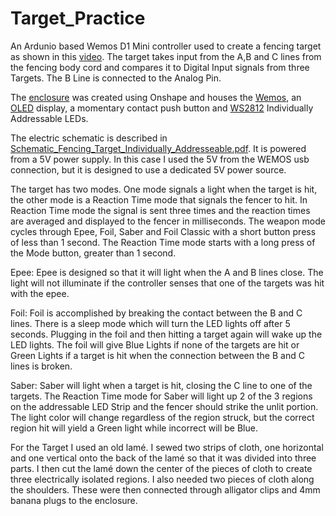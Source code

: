 # Target_Practice

An Ardunio based Wemos D1 Mini controller used to create a fencing target as shown in this [video](https://www.youtube.com/watch?v=bpbtecvL9c8). The target takes input from the A,B and C lines from the fencing body cord and compares it to Digital Input signals from three Targets. The B Line is connected to the Analog Pin.

The [enclosure](https://cad.onshape.com/documents/c0f35fa07750503116a4982c/w/df9ccf835c31fb7563f26bd6/e/0c82ad34fe834bd92dafb4dc) was created using Onshape and houses the [Wemos](https://www.amazon.com/Organizer-ESP8266-Internet-Development-Compatible/dp/B081PX9YFV/ref=sr_1_3?keywords=wemos+d1+mini&sr=8-3), an [OLED](https://www.amazon.com/UMLIFE-Display-Self-Luminous-Compatible-Raspberry/dp/B08R8L1TH4/?_encoding=UTF8&pd_rd_w=Kzsju&content-id=amzn1.sym.bc5f3394-3b4c-4031-8ac0-18107ac75816&pf_rd_p=bc5f3394-3b4c-4031-8ac0-18107ac75816&pf_rd_r=CRXQWB9QZYRWXPBNCBZK&pd_rd_wg=VQfky&pd_rd_r=fad0c309-e2f0-4750-94bb-b51cbfe27756&ref_=pd_gw_ci_mcx_mr_hp_atf_m&th=1) display, a momentary contact push button and [WS2812](https://www.amazon.com/BTF-LIGHTING-Flexible-Individually-Addressable-Non-waterproof/dp/B01CDTEJBG/ref=sxin_16_pa_sp_search_thematic_sspa?content-id=amzn1.sym.9aaeff48-3310-46df-94ec-ea59eda4c869%3Aamzn1.sym.9aaeff48-3310-46df-94ec-ea59eda4c869&cv_ct_cx=ws2812b%2Bled%2Bstrip&keywords=ws2812b%2Bled%2Bstrip&pd_rd_i=B01CDTEJBG&pd_rd_r=243e2b19-9ba6-4468-9cfc-878a01be8559&pd_rd_w=z607i&pd_rd_wg=7a3mR&pf_rd_p=9aaeff48-3310-46df-94ec-ea59eda4c869&pf_rd_r=Y0J400D35XPYA4JBNP74&sbo=RZvfv%2F%2FHxDF%2BO5021pAnSA%3D%3D&sr=1-1-2b34d040-5c83-4b7f-ba01-15975dfb8828-spons&spLa=ZW5jcnlwdGVkUXVhbGlmaWVyPUEyWkhIMEEySDNRRVY2JmVuY3J5cHRlZElkPUEwNzQ2NzA0TFQ2WjFEUk5MV0dUJmVuY3J5cHRlZEFkSWQ9QTAwMDA5NThWS0s4UUpSQTRMUU4md2lkZ2V0TmFtZT1zcF9zZWFyY2hfdGhlbWF0aWMmYWN0aW9uPWNsaWNrUmVkaXJlY3QmZG9Ob3RMb2dDbGljaz10cnVl&th=1) Individually Addressable LEDs.

The electric schematic is described in [Schematic_Fencing_Target_Individually_Addresseable.pdf](Schematic_Fencing_Target_Individually_Addresseable.pdf). It is powered from a 5V power supply. In this case I used the 5V from the WEMOS usb connection, but it is designed to use a dedicated 5V power source.

The target has two modes. One mode signals a light when the target is hit, the other mode is a Reaction Time mode that signals the fencer to hit. In Reaction Time mode the signal is sent three times and the reaction times are averaged and displayed to the fencer in milliseconds. The weapon mode cycles through Epee, Foil, Saber and Foil Classic with a short button press of less than 1 second. The Reaction Time mode starts with a long press of the Mode button, greater than 1 second.

Epee: Epee is designed so that it will light when the A and B lines close. The light will not illuminate if the controller senses that one of the targets was hit with the epee.

Foil: Foil is accomplished by breaking the contact between the B and C lines. There is a sleep mode which will turn the LED lights off after 5 seconds. Plugging in the foil and then hitting a target again will wake up the LED lights. The foil will give Blue Lights if none of the targets are hit or Green Lights if a target is hit when the connection between the B and C lines is broken.

Saber: Saber will light when a target is hit, closing the C line to one of the targets. The Reaction Time mode for Saber will light up 2 of the 3 regions on the addressable LED Strip and the fencer should strike the unlit portion. The light color will change regardless of the region struck, but the correct region hit will yield a Green light while incorrect will be Blue.

For the Target I used an old lamé. I sewed two strips of cloth, one horizontal and one vertical onto the back of the lamé so that it was divided into three parts. I then cut the lamé down the center of the pieces of cloth to create three electrically isolated regions. I also needed two pieces of cloth along the shoulders. These were then connected through alligator clips and 4mm banana plugs to the enclosure.
